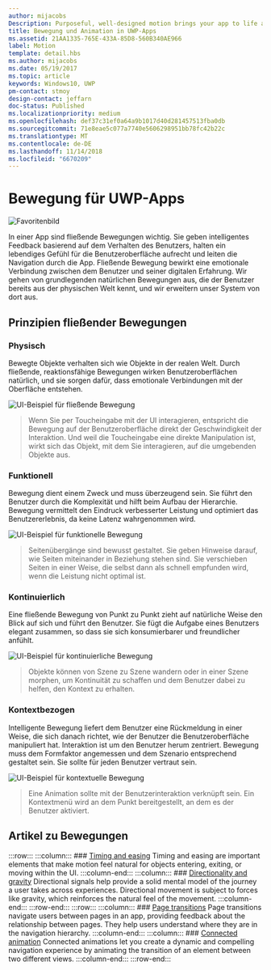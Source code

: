 ```yaml
---
author: mijacobs
Description: Purposeful, well-designed motion brings your app to life and makes the experience feel crafted and polished. Help users understand context changes, and tie experiences together with visual transitions.
title: Bewegung und Animation in UWP-Apps
ms.assetid: 21AA1335-765E-433A-85D8-560B340AE966
label: Motion
template: detail.hbs
ms.author: mijacobs
ms.date: 05/19/2017
ms.topic: article
keywords: Windows10, UWP
pm-contact: stmoy
design-contact: jeffarn
doc-status: Published
ms.localizationpriority: medium
ms.openlocfilehash: def37c31ef0a64a9b1017d40d281457513fba0db
ms.sourcegitcommit: 71e8eae5c077a7740e5606298951bb78fc42b22c
ms.translationtype: MT
ms.contentlocale: de-DE
ms.lasthandoff: 11/14/2018
ms.locfileid: "6670209"
---
```

# <a name="motion-for-uwp-apps"></a>Bewegung für UWP-Apps

![Favoritenbild](images/header-motion2.svg)

In einer App sind fließende Bewegungen wichtig. Sie geben intelligentes Feedback basierend auf dem Verhalten des Benutzers, halten ein lebendiges Gefühl für die Benutzeroberfläche aufrecht und leiten die Navigation durch die App. Fließende Bewegung bewirkt eine emotionale Verbindung zwischen dem Benutzer und seiner digitalen Erfahrung. Wir gehen von grundlegenden natürlichen Bewegungen aus, die der Benutzer bereits aus der physischen Welt kennt, und wir erweitern unser System von dort aus.

## <a name="fluent-motion-principles"></a>Prinzipien fließender Bewegungen

### <a name="physical"></a>Physisch

Bewegte Objekte verhalten sich wie Objekte in der realen Welt. Durch fließende, reaktionsfähige Bewegungen wirken Benutzeroberflächen natürlich, und sie sorgen dafür, dass emotionale Verbindungen mit der Oberfläche entstehen.

![UI-Beispiel für fließende Bewegung](images/Physical.gif)
> Wenn Sie per Toucheingabe mit der UI interagieren, entspricht die Bewegung auf der Benutzeroberfläche direkt der Geschwindigkeit der Interaktion. Und weil die Toucheingabe eine direkte Manipulation ist, wirkt sich das Objekt, mit dem Sie interagieren, auf die umgebenden Objekte aus.

### <a name="functional"></a>Funktionell

Bewegung dient einem Zweck und muss überzeugend sein. Sie führt den Benutzer durch die Komplexität und hilft beim Aufbau der Hierarchie. Bewegung vermittelt den Eindruck verbesserter Leistung und optimiert das Benutzererlebnis, da keine Latenz wahrgenommen wird.

![UI-Beispiel für funktionelle Bewegung](images/functional.gif)
> Seitenübergänge sind bewusst gestaltet. Sie geben Hinweise darauf, wie Seiten miteinander in Beziehung stehen sind. Sie verschieben Seiten in einer Weise, die selbst dann als schnell empfunden wird, wenn die Leistung nicht optimal ist.

### <a name="continuous"></a>Kontinuierlich

Eine fließende Bewegung von Punkt zu Punkt zieht auf natürliche Weise den Blick auf sich und führt den Benutzer. Sie fügt die Aufgabe eines Benutzers elegant zusammen, so dass sie sich konsumierbarer und freundlicher anfühlt.

![UI-Beispiel für kontinuierliche Bewegung](images/continuous3.gif)
> Objekte können von Szene zu Szene wandern oder in einer Szene morphen, um Kontinuität zu schaffen und dem Benutzer dabei zu helfen, den Kontext zu erhalten.

### <a name="contextual"></a>Kontextbezogen

Intelligente Bewegung liefert dem Benutzer eine Rückmeldung in einer Weise, die sich danach richtet, wie der Benutzer die Benutzeroberfläche manipuliert hat. Interaktion ist um den Benutzer herum zentriert. Bewegung muss dem Formfaktor angemessen und dem Szenario entsprechend gestaltet sein. Sie sollte für jeden Benutzer vertraut sein.

![UI-Beispiel für kontextuelle Bewegung](images/Contextual.gif)
> Eine Animation sollte mit der Benutzerinteraktion verknüpft sein. Ein Kontextmenü wird an dem Punkt bereitgestellt, an dem es der Benutzer aktiviert. 

## <a name="motion-articles"></a>Artikel zu Bewegungen

:::row:::
    :::column:::
        ### [Timing and easing](timing-and-easing.md)
        Timing and easing are important elements that make motion feel natural for objects entering, exiting, or moving within the UI.
    :::column-end:::
    :::column:::
        ### [Directionality and gravity](directionality-and-gravity.md)
        Directional signals help provide a solid mental model of the journey a user takes across experiences. Directional movement is subject to forces like gravity, which reinforces the natural feel of the movement.
    :::column-end:::
:::row-end:::
:::row:::
    :::column:::
        ### [Page transitions](page-transitions.md)
        Page transitions navigate users between pages in an app, providing feedback about the relationship between pages. They help users understand where they are in the navigation hierarchy.
    :::column-end:::
    :::column:::
        ### [Connected animation](connected-animation.md)
        Connected animations let you create a dynamic and compelling navigation experience by animating the transition of an element between two different views.
    :::column-end:::
:::row-end:::
